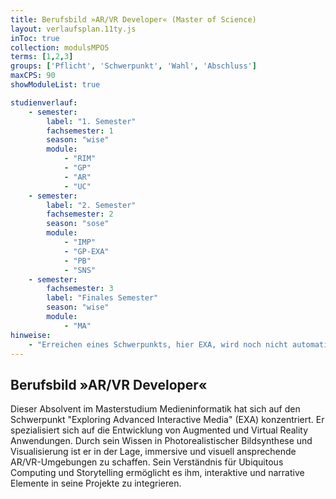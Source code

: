 ```yaml
---
title: Berufsbild »AR/VR Developer« (Master of Science)
layout: verlaufsplan.11ty.js
inToc: true
collection: modulsMPO5
terms: [1,2,3]
groups: ['Pflicht', 'Schwerpunkt', 'Wahl', 'Abschluss']
maxCPS: 90
showModuleList: true

studienverlauf:
    - semester:
        label: "1. Semester"
        fachsemester: 1
        season: "wise"
        module: 
            - "RIM"
            - "GP"
            - "AR"
            - "UC"
    - semester:
        label: "2. Semester"
        fachsemester: 2
        season: "sose"
        module: 
            - "IMP"
            - "GP-EXA"
            - "PB"
            - "SNS"
    - semester:
        fachsemester: 3
        label: "Finales Semester"
        season: "wise"
        module: 
            - "MA"
hinweise:
    - "Erreichen eines Schwerpunkts, hier EXA, wird noch nicht automatisch geprüft"
---
```



## Berufsbild »AR/VR Developer«

Dieser Absolvent im Masterstudium Medieninformatik hat sich auf den Schwerpunkt "Exploring Advanced Interactive Media" (EXA) konzentriert. Er spezialisiert sich auf die Entwicklung von Augmented und Virtual Reality Anwendungen. Durch sein Wissen in Photorealistischer Bildsynthese und Visualisierung ist er in der Lage, immersive und visuell ansprechende AR/VR-Umgebungen zu schaffen. Sein Verständnis für Ubiquitous Computing und Storytelling ermöglicht es ihm, interaktive und narrative Elemente in seine Projekte zu integrieren.